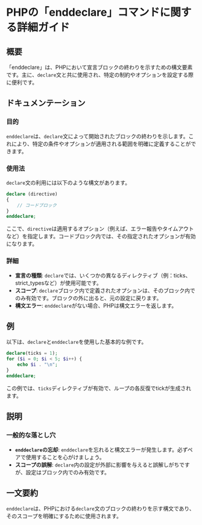 <!--
Meta Description: # PHPの「enddeclare」コマンドに関する詳細ガイド ## 概要 「enddeclare」は、PHPにおいて宣言ブロックの終わりを示すための構文要素です。主に、`declare`文と共に使用され、特定の制約やオプションを設定する際に便利です。 ## ドキュメンテーション ### 目的 `e...
Meta Keywords: enddeclare, declare, ticks, php, directive
-->

# PHPの「enddeclare」コマンドに関する詳細ガイド

## 概要
「enddeclare」は、PHPにおいて宣言ブロックの終わりを示すための構文要素です。主に、`declare`文と共に使用され、特定の制約やオプションを設定する際に便利です。

## ドキュメンテーション
### 目的
`enddeclare`は、`declare`文によって開始されたブロックの終わりを示します。これにより、特定の条件やオプションが適用される範囲を明確に定義することができます。

### 使用法
`declare`文の利用には以下のような構文があります。

```php
declare (directive)
{
    // コードブロック
}
enddeclare;
```

ここで、`directive`は適用するオプション（例えば、エラー報告やタイムアウトなど）を指定します。コードブロック内では、その指定されたオプションが有効になります。

### 詳細
- **宣言の種類**: `declare`では、いくつかの異なるディレクティブ（例：ticks、strict_typesなど）が使用可能です。
- **スコープ**: `declare`ブロック内で定義されたオプションは、そのブロック内でのみ有効です。ブロックの外に出ると、元の設定に戻ります。
- **構文エラー**: `enddeclare`がない場合、PHPは構文エラーを返します。

## 例
以下は、`declare`と`enddeclare`を使用した基本的な例です。

```php
declare(ticks = 1);
for ($i = 0; $i < 5; $i++) {
    echo $i . "\n";
}
enddeclare;
```

この例では、`ticks`ディレクティブが有効で、ループの各反復でtickが生成されます。

## 説明
### 一般的な落とし穴
- **`enddeclare`の忘却**: `enddeclare`を忘れると構文エラーが発生します。必ずペアで使用することを心がけましょう。
- **スコープの誤解**: `declare`内の設定が外部に影響を与えると誤解しがちですが、設定はブロック内でのみ有効です。

## 一文要約
`enddeclare`は、PHPにおける`declare`文のブロックの終わりを示す構文であり、そのスコープを明確にするために使用されます。